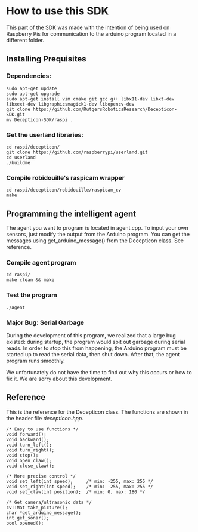 How to use this SDK
====================

This part of the SDK was made with the intention of being used on Raspberry Pis for communication to the arduino program located in a different folder.

<h2> Installing Prequisites </h2>

<h3> Dependencies: </h3>

	sudo apt-get update
	sudo apt-get upgrade
	sudo apt-get install vim cmake git gcc g++ libx11-dev libxt-dev libxext-dev libgraphicsmagick1-dev libopencv-dev
	git clone https://github.com/RutgersRoboticsResearch/Decepticon-SDK.git
	mv Decepticon-SDK/raspi .

<h3> Get the userland libraries: </h3>

	cd raspi/decepticon/
	git clone https://github.com/raspberrypi/userland.git
	cd userland
	./buildme

<h3> Compile robidouille's raspicam wrapper </h3>

	cd raspi/decepticon/robidouille/raspicam_cv
	make

<h2> Programming the intelligent agent </h2>

The agent you want to program is located in agent.cpp. To input your own sensors, just modify the output from the Arduino program. You can get the messages using get_arduino_message() from the Decepticon class. See reference.

<h3> Compile agent program </h3>

	cd raspi/
	make clean && make

<h3> Test the program </h3>

	./agent

<h3> Major Bug: Serial Garbage </h3>

During the development of this program, we realized that a large bug existed: during startup, the program would spit out garbage during serial reads. In order to stop this from happening, the Arduino program must be started up to read the serial data, then shut down. After that, the agent program runs smoothly.

We unfortunately do not have the time to find out why this occurs or how to fix it. We are sorry about this development.

<h2> Reference </h2>

This is the reference for the Decepticon class. The functions are shown in the header file <i>decepticon.hpp</i>.

	/* Easy to use functions */
	void forward();
	void backward();
	void turn_left();
	void turn_right();
	void stop();
	void open_claw();
	void close_claw();

	/* More precise control */
	void set_left(int speed);     /* min: -255, max: 255 */
	void set_right(int speed);    /* min: -255, max: 255 */
	void set_claw(int position);  /* min: 0, max: 180 */

	/* Get camera/ultrasonic data */
	cv::Mat take_picture();
	char *get_arduino_message();
	int get_sonar();
	bool opened();
